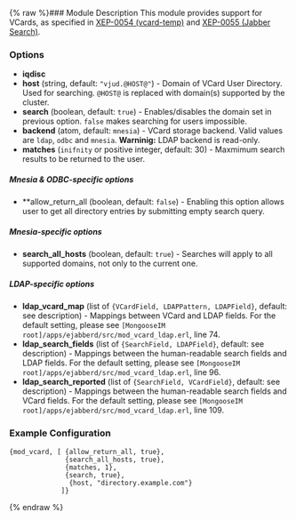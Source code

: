 {% raw %}### Module Description
This module provides support for VCards, as specified in [XEP-0054 (vcard-temp)](http://xmpp.org/extensions/xep-0054.html) and [XEP-0055 (Jabber Search)](http://xmpp.org/extensions/xep-0055.html).

### Options

* **iqdisc**
* **host** (string, default: `"vjud.@HOST@"`) - Domain of VCard User Directory. Used for searching. `@HOST@` is replaced with domain(s) supported by the cluster.
* **search** (boolean, default: `true`) - Enables/disables the domain set in previous option. `false` makes searching for users impossible.
* **backend** (atom, default: `mnesia`) - VCard storage backend. Valid values are `ldap`, `odbc` and `mnesia`. **Warninig:** LDAP backend is read-only.
* **matches** (`inifnity` or positive integer, default: 30) - Maxmimum search results to be returned to the user.

##### Mnesia & ODBC-specific options

* **allow_return_all (boolean, default: `false`) - Enabling this option allows user to get all directory entries by submitting empty search query.

##### Mnesia-specific options

* **search_all_hosts** (boolean, default: `true`) - Searches will apply to all supported domains, not only to the current one.

##### LDAP-specific options

* **ldap_vcard_map** (list of `{VCardField, LDAPPattern, LDAPField}`, default: see description) - Mappings between VCard and LDAP fields. For the default setting, please see `[MongooseIM root]/apps/ejabberd/src/mod_vcard_ldap.erl`, line 74.
* **ldap_search_fields** (list of `{SearchField, LDAPField}`, default: see description) - Mappings between the human-readable search fields and LDAP fields. For the default setting, please see `[MongooseIM root]/apps/ejabberd/src/mod_vcard_ldap.erl`, line 96.
* **ldap_search_reported** (list of `{SearchField, VCardField}`, default: see description) - Mappings between the human-readable search fields and VCard fields. For the default setting, please see `[MongooseIM root]/apps/ejabberd/src/mod_vcard_ldap.erl`, line 109.

### Example Configuration
```
{mod_vcard, [ {allow_return_all, true},
              {search_all_hosts, true},
              {matches, 1},
              {search, true},
               {host, "directory.example.com"}
             ]}
```
{% endraw %}
